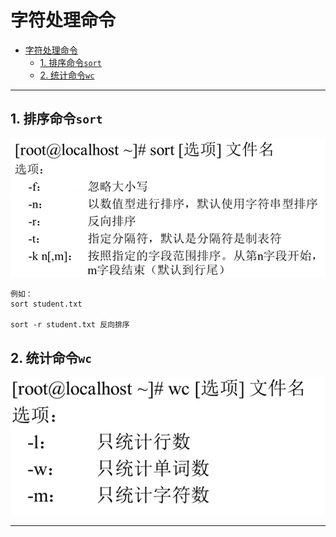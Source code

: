 # 字符处理命令

- [字符处理命令](#字符处理命令)
  - [1. 排序命令`sort`](#1-排序命令sort)
  - [2. 统计命令`wc`](#2-统计命令wc)

---

## 1. 排序命令`sort`

![排序命令](images/2023-08-20-22-07-36.png)

```Linux
例如：
sort student.txt

sort -r student.txt 反向排序
```

## 2. 统计命令`wc`

![统计命令](images/2023-08-20-22-12-15.png)

---
